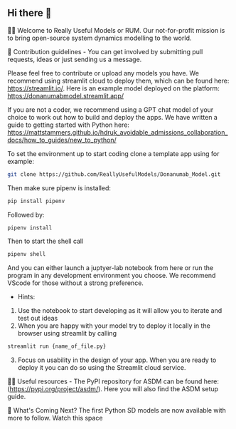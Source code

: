 ## Hi there 👋

🙋‍♀️ Welcome to Really Useful Models or RUM. Our not-for-profit mission is to bring open-source system dynamics modelling to the world.<br />

🌈 Contribution guidelines - You can get involved by submitting pull requests, ideas or just sending us a message.<br />

Please feel free to contribute or upload any models you have. We recommend using streamlit cloud to deploy them, which can be found here: https://streamlit.io/. Here is an example model deployed on the platform: https://donanumabmodel.streamlit.app/

If you are not a coder, we recommend using a GPT chat model of your choice to work out how to build and deploy the apps. We have written a guide to getting started with Python here: https://mattstammers.github.io/hdruk_avoidable_admissions_collaboration_docs/how_to_guides/new_to_python/

To set the environment up to start coding clone a template app using for example:

```sh
git clone https://github.com/ReallyUsefulModels/Donanumab_Model.git
```

Then make sure pipenv is installed:

```sh
pip install pipenv
```
Followed by:

```sh
pipenv install
```

Then to start the shell call
```sh
pipenv shell
```

And you can either launch a juptyer-lab notebook from here or run the program in any development environment you choose. We recommend VScode for those without a strong preference. 

- Hints:
1. Use the notebook to start developing as it will allow you to iterate and test out ideas
2. When you are happy with your model try to deploy it locally in the browser using streamlit by calling

```python
streamlit run {name_of_file.py}
```

3. Focus on usability in the design of your app. When you are ready to deploy it you can do so using the Streamlit cloud service. 

👩‍💻 Useful resources - The PyPI repository for ASDM can be found here: (https://pypi.org/project/asdm/). Here you will also find the ASDM setup guide.<br />

🧙 What's Coming Next? The first Python SD models are now available with more to follow. Watch this space

